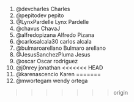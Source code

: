 1. @devcharles Charles
2. @pepitodev pepito
3. @LynxPardelle Lynx Pardelle
4. @chavus ChavaJ
5. @alfredopizana Alfredo Pizana
6. @carlosalcala30 carlos alcala
7. @bulmaroarellano Bulmaro arellano
8. @JesusSanchezPluma Jesus
9. @oscar Oscar rodriguez
10. @j0nrey jonathan
<<<<<<< HEAD
11. @karenascencio Karen
=======
11. @mwortegam wendy ortega
>>>>>>> origin
